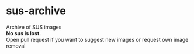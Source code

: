 # sus-archive
Archive of SUS images  
__No sus is lost.__  
Open pull request if you want to suggest new images or request own image removal  
